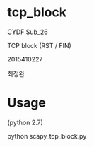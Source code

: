 # tcp_block

CYDF Sub_26

TCP block (RST / FIN) 

2015410227 

최정완

# Usage
(python 2.7)

python scapy_tcp_block.py <device>
